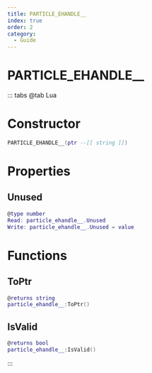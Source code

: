 ```yaml
---
title: PARTICLE_EHANDLE__
index: true
order: 2
category:
  - Guide
---
```


# PARTICLE_EHANDLE__

::: tabs
@tab Lua
# Constructor
```lua
PARTICLE_EHANDLE__(ptr --[[ string ]])
```
# Properties
## Unused 
```lua
@type number
Read: particle_ehandle__.Unused
Write: particle_ehandle__.Unused = value
```
# Functions
## ToPtr
```lua
@returns string
particle_ehandle__:ToPtr()
```
## IsValid
```lua
@returns bool
particle_ehandle__:IsValid()
```

:::